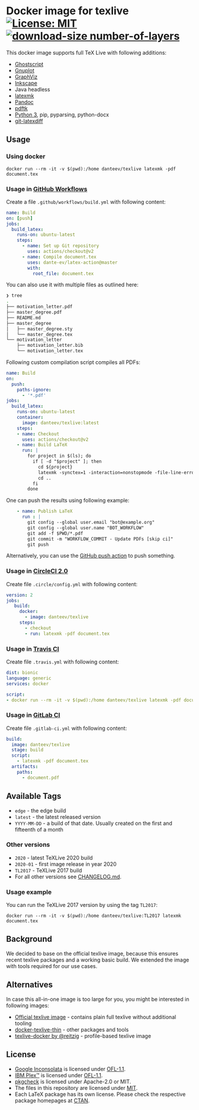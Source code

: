 # Docker image for texlive [![License: MIT](https://img.shields.io/badge/License-MIT-yellow.svg)](https://opensource.org/licenses/MIT) [![download-size number-of-layers](https://images.microbadger.com/badges/image/danteev/texlive.svg)](https://microbadger.com/images/danteev/texlive)

This docker image supports full TeX Live with following additions:

- [Ghostscript](https://www.ghostscript.com/)
- [Gnuplot](http://www.gnuplot.info/)
- [GraphViz](https://www.graphviz.org/)
- [Inkscape](https://inkscape.org/)
- Java headless
- [latexmk](https://www.ctan.org/pkg/latexmk/)
- [Pandoc](http://pandoc.org/)
- [pdftk](https://www.pdflabs.com/tools/pdftk-the-pdf-toolkit/)
- [Python 3](https://pythonclock.org/), pip, pyparsing, python-docx
- [git-latexdiff](https://gitlab.com/git-latexdiff/git-latexdiff)

## Usage

### Using docker

```terminal
docker run --rm -it -v $(pwd):/home danteev/texlive latexmk -pdf document.tex
```

### Usage in [GitHub Workflows](https://help.github.com/en/articles/about-github-actions)

Create a file `.github/workflows/build.yml` with following content:

```yaml
name: Build
on: [push]
jobs:
  build_latex:
    runs-on: ubuntu-latest
    steps:
      - name: Set up Git repository
        uses: actions/checkout@v2
      - name: Compile document.tex
        uses: dante-ev/latex-action@master
        with:
          root_file: document.tex
```

You can also use it with multiple files as outlined here:

```sh
❯ tree
.
├── motivation_letter.pdf
├── master_degree.pdf
├── README.md
├── master_degree
│   ├── master_degree.sty
│   └── master_degree.tex
└── motivation_letter
    ├── motivation_letter.bib
    └── motivation_letter.tex
```

Following custom compilation script compiles all PDFs:

```yaml
name: Build
on:
  push:
    paths-ignore:
      - '*.pdf'
jobs:
  build_latex:
    runs-on: ubuntu-latest
    container:
      image: danteev/texlive:latest
    steps:
    - name: Checkout
      uses: actions/checkout@v2
    - name: Build LaTeX
      run: |
        for project in $(ls); do
          if [ -d "$project" ]; then
            cd ${project}
            latexmk -synctex=1 -interaction=nonstopmode -file-line-error -pdf -outdir=$PWD/../ $PWD/${project}
            cd ..
          fi
        done
```

One can push the results using following example:

```yaml
    - name: Publish LaTeX
      run : |
        git config --global user.email "bot@example.org"
        git config --global user.name "BOT_WORKFLOW"
        git add -f $PWD/*.pdf
        git commit -m "WORKFLOW_COMMIT - Update PDFs [skip ci]"
        git push
```

Alternatively, you can use the [GitHub push action](https://github.com/ad-m/github-push-action) to push something.

### Usage in [CircleCI 2.0](https://circleci.com/docs/2.0/)

Create file `.circle/config.yml` with following content:

```yaml
version: 2
jobs:
   build:
     docker:
       - image: danteev/texlive
     steps:
       - checkout
       - run: latexmk -pdf document.tex
```

### Usage in [Travis CI](https://travis-ci.org/)

Create file `.travis.yml` with following content:

```yaml
dist: bionic
language: generic
services: docker

script:
- docker run --rm -it -v $(pwd):/home danteev/texlive latexmk -pdf document.tex
```

### Usage in [GitLab CI](https://docs.gitlab.com/ce/ci/)

Create file `.gitlab-ci.yml` with following content:

```yaml
build:
  image: danteev/texlive
  stage: build
  script:
    - latexmk -pdf document.tex
  artifacts:
    paths:
      - document.pdf
```

## Available Tags

- `edge` - the edge build
- `latest` - the latest released version
- `YYYY-MM-DD` - a build of that date. Usually created on the first and fifteenth of a month

### Other versions

- `2020` - latest TeXLive 2020 build
- `2020-01` - first image release in year 2020
- `TL2017` - TeXLive 2017 build
- For all other versions see [CHANGELOG.md](https://github.com/dante-ev/docker-texlive/blob/master/CHANGELOG.md#changelog).

### Usage example

You can run the TeXLive 2017 version by using the tag `TL2017`:

```terminal
docker run --rm -it -v $(pwd):/home danteev/texlive:TL2017 latexmk document.tex
```

## Background

We decided to base on the official texlive image, because this ensures recent texlive packages and a working basic build.
We extended the image with tools required for our use cases.

## Alternatives

In case this all-in-one image is too large for you, you might be interested in following images:

- [Official texlive image](https://hub.docker.com/r/texlive/texlive) - contains plain full texlive without additional tooling
- [docker-texlive-thin](https://github.com/thomasWeise/docker-texlive-thin) - other packages and tools
- [texlive-docker by @reitzig](https://github.com/reitzig/texlive-docker) - profile-based texlive image

## License

- [Google Inconsolata](https://fonts.google.com/specimen/Inconsolata) is licensed under [OFL-1.1](https://spdx.org/licenses/OFL-1.1.html).
- [IBM Plex™](https://github.com/IBM/plex/) is licensed under [OFL-1.1](https://spdx.org/licenses/OFL-1.1.html).
- [pkgcheck](https://ctan.org/pkg/pkgcheck) is licensed under Apache-2.0 or MIT.
- The files in this repository are licensed under [MIT](https://spdx.org/licenses/MIT.html).
- Each LaTeX package has its own license.
  Please check the respective package homepages at [CTAN](https://www.ctan.org/).
